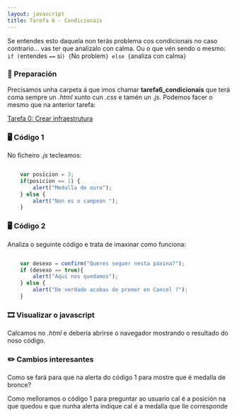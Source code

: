 ```yaml
---
layout: javascript
title: Tarefa 6 - Condicionais
---
```

Se entendes esto daquela non terás problema cos condicionais no caso contrario... vas ter que analizalo con calma. Ou o que vén sendo o mesmo: `if (`entendes `==` si`) {`No problem`} else {`analiza con calma`}`

### 🧺 Preparación

Precisamos unha carpeta á que imos chamar **tarefa6_condicionais** que terá coma sempre un *.html* xunto cun *.css* e tamén un *.js.* Podemos facer o mesmo que na anterior tarefa:

[ Tarefa 0: Crear infraestrutura](../t0)

### 🖥 Código 1

No ficheiro *.js* tecleamos:
```js

    var posicion = 3;
    if(posicion == 1) {
    	alert("Medalla de ouro");
    } else {
    	alert("Non es o campeón ");
    }
```

### 🖥 Código 2

Analiza o  seguinte código e trata de imaxinar como funciona:

```js

    var desexo = confirm("Queres seguer nesta páxina?");
    if (desexo == true){
    	alert("Aquí nos quedamos");
    } else {
    	alert("De verdade acabas de premer en Cancel ?");
    }
```

### 🎞 Visualizar o javascript

Calcamos no *.html* e debería abrirse o navegador mostrando o resultado do noso código.

### ✏️ Cambios interesantes

Como se fará para que na alerta do código 1 para mostre que é medalla de bronce? 

Como melloramos o código 1 para preguntar ao usuario cal é a posición na que quedou e que nunha alerta indique cal é a medalla que lle corresponde